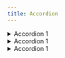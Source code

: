 ```yaml
---
title: Accordion
---
```


<details name="group-1">
<summary>Accordion 1</summary>
<p>Lorem ipsum</p>
</details>

<details name="group-1">
<summary>Accordion 1</summary>
<p>Lorem ipsum</p>
</details>

<details name="group-1">
<summary>Accordion 1</summary>
<p>Lorem ipsum</p>
</details>
